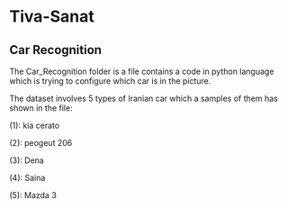 # Tiva-Sanat
## Car Recognition
The Car_Recognition folder is a file contains a code in python language which is trying to configure which car is in the picture.

The dataset involves 5 types of Iranian car which a samples of them has shown in the file:

(1): kia cerato

(2): peogeut 206

(3): Dena

(4): Saina

(5): Mazda 3

